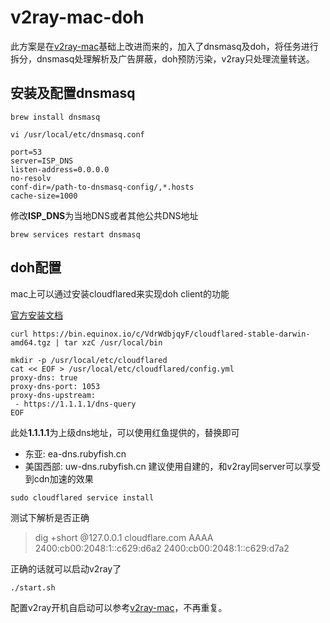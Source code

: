 # v2ray-mac-doh

此方案是在[v2ray-mac](../v2ray-mac)基础上改进而来的，加入了dnsmasq及doh，将任务进行拆分，dnsmasq处理解析及广告屏蔽，doh预防污染，v2ray只处理流量转送。

## 安装及配置dnsmasq
```shell
brew install dnsmasq
```
```shell
vi /usr/local/etc/dnsmasq.conf
```
```shell
port=53
server=ISP_DNS
listen-address=0.0.0.0
no-resolv
conf-dir=/path-to-dnsmasq-config/,*.hosts
cache-size=1000
```
修改**ISP_DNS**为当地DNS或者其他公共DNS地址
```shell
brew services restart dnsmasq
```

## doh配置

mac上可以通过安装cloudflared来实现doh client的功能

[官方安装文档](https://developers.cloudflare.com/1.1.1.1/dns-over-https/cloudflared-proxy/)

```shell
curl https://bin.equinox.io/c/VdrWdbjqyF/cloudflared-stable-darwin-amd64.tgz | tar xzC /usr/local/bin
```
```shell
mkdir -p /usr/local/etc/cloudflared
cat << EOF > /usr/local/etc/cloudflared/config.yml
proxy-dns: true
proxy-dns-port: 1053
proxy-dns-upstream:
 - https://1.1.1.1/dns-query
EOF
```
此处**1.1.1.1**为上级dns地址，可以使用红鱼提供的，替换即可
* 东亚: ea-dns.rubyfish.cn
* 美国西部: uw-dns.rubyfish.cn
建议使用自建的，和v2ray同server可以享受到cdn加速的效果
```shell
sudo cloudflared service install
```

测试下解析是否正确

> dig +short @127.0.0.1 cloudflare.com AAAA
> 2400:cb00:2048:1::c629:d6a2
> 2400:cb00:2048:1::c629:d7a2

正确的话就可以启动v2ray了

```shell
./start.sh
```

配置v2ray开机自启动可以参考[v2ray-mac](../v2ray-mac)，不再重复。
